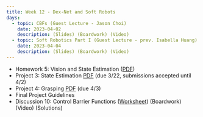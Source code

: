 ```yaml
---
title: Week 12 - Dex-Net and Soft Robots
days:
  - topic: CBFs (Guest Lecture - Jason Choi)
    date: 2023-04-02
    description: (Slides) (Boardwork) (Video)
  - topic: Soft Robotics Part I (Guest Lecture - prev. Isabella Huang)
    date: 2023-04-04
    description: (Slides) (Boardwork) (Video)
---
```


- Homework 5: Vision and State Estimation ([PDF](https://ucb-ee106.github.io/106b-sp24site/assets/hw/hw5.pdf))
- Project 3: State Estimation [PDF](https://ucb-ee106.github.io/106b-sp24site/assets/proj/proj3.pdf) (due 3/22, submissions accepted until 4/2)
- Project 4: Grasping [PDF](https://ucb-ee106.github.io/106b-sp24site/assets/proj/proj4.pdf) (due 4/3)
- Final Project Guidelines
- Discussion 10: Control Barrier Functions ([Worksheet](https://ucb-ee106.github.io/106b-sp24site/assets/disc/disc10_cbf.pdf)) (Boardwork) (Video) (Solutions)

<a id="Week13"></a>

